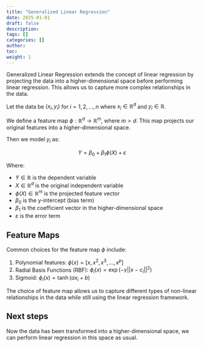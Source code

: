 ```yaml
---
title: "Generalized Linear Regression"
date: 2025-01-01
draft: false
description:
tags: []
categories: []
author:
toc:
weight: 1
--- 
```


Generalized Linear Regression extends the concept of linear regression by projecting the data into a higher-dimensional space before performing linear regression. This allows us to capture more complex relationships in the data.

Let the data be $(x_i, y_i)$ for $i = 1, 2, ..., n$ where $x_i \in \mathbb{R}^d$ and $y_i \in \mathbb{R}$.

We define a feature map $\phi: \mathbb{R}^d \rightarrow \mathbb{R}^m$, where $m > d$. This map projects our original features into a higher-dimensional space.

Then we model $y_i$ as:

$$Y = \beta_0 + \beta_1\phi(X) + \varepsilon$$

Where:
- $Y \in \mathbb{R}$ is the dependent variable
- $X \in \mathbb{R}^d$ is the original independent variable
- $\phi(X) \in \mathbb{R}^m$ is the projected feature vector
- $\beta_0$ is the y-intercept (bias term)
- $\beta_1$ is the coefficient vector in the higher-dimensional space
- $\varepsilon$ is the error term

## Feature Maps

Common choices for the feature map $\phi$ include:

1. Polynomial features: $\phi(x) = [x, x^2, x^3, ..., x^p]$
2. Radial Basis Functions (RBF): $\phi_i(x) = \exp(-\gamma ||x - c_i||^2)$
3. Sigmoid: $\phi_i(x) = \tanh(ax_i + b)$

The choice of feature map allows us to capture different types of non-linear relationships in the data while still using the linear regression framework.

## Next steps
Now the data has been transformed into a higher-dimensional space, we can perform linear regression in this space as usual.
